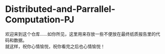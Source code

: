 # Distributed-and-Parrallel-Computation-PJ
欢迎来到这个仓库……如你所见，这里用来存放一些不便放在最终纸质报告里的代码和数据。\
就这样，祝你心情愉悦，祝你看完之后也心情愉悦！

